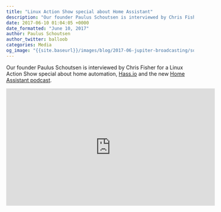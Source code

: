 ```yaml
---
title: "Linux Action Show special about Home Assistant"
description: "Our founder Paulus Schoutsen is interviewed by Chris Fisher about home automation, Hass.io and the new Home Assistant podcast."
date: 2017-06-10 01:04:05 +0000
date_formatted: "June 10, 2017"
author: Paulus Schoutsen
author_twitter: balloob
categories: Media
og_image: "{{site.baseurl}}/images/blog/2017-06-jupiter-broadcasting/social.jpg"
---
```


Our founder Paulus Schoutsen is interviewed by Chris Fisher for a Linux Action Show special about home automation, [Hass.io] and the new [Home Assistant podcast].

<div class='videoWrapper'>
<iframe width="560" height="315" src="https://www.youtube.com/embed/LQbOtUmITv8" frameborder="0" allowfullscreen></iframe>
</div>

[Hass.io]: https://community.home-assistant.io/t/introducing-hass-io/17296/48
[Home Assistant podcast]: https://hasspodcast.io/
